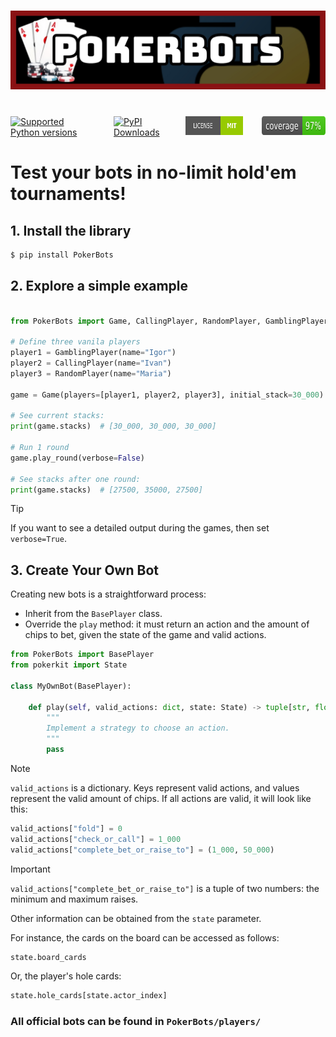 <h1 align="center">
<img src="https://github.com/Skripkon/PokerBots/blob/main/PokerBots/images/pokerbots_logo.jpg?raw=true">
</h1><br>

<div style="display: flex; align-items: center; gap: 30px;">
    <a href="https://pypi.org/project/PokerBots/" target="_blank">
        <img src="https://img.shields.io/pypi/pyversions/pokerkit" height="30" alt="Supported Python versions">
    </a>
    <a href="https://pepy.tech/projects/pokerbots" target="_blank">
        <img src="https://static.pepy.tech/badge/pokerbots" height="30" alt="PyPI Downloads">
    </a>
    <a href="https://github.com/Skripkon/PokerBots/blob/main/LICENSE" target="_blank">
        <img src="https://raw.githubusercontent.com/Skripkon/PokerBots/27bba4cc02db1a785a9c6623f807f7e138ebbbf7/PokerBots/images/MIT_license.svg" height="30" alt="MIT License">
    </a>
    <a href="https://pypi.org/project/PokerBots/" target="_blank">
        <img src="https://raw.githubusercontent.com/Skripkon/PokerBots/0cd3625896bcd55100b42af3df5d8288f9c446a4/PokerBots/images/coverage.svg" height="30" alt="MIT License">
    </a>
</div>

# Test your bots in no-limit hold'em tournaments!

## 1. Install the library
```bash
$ pip install PokerBots
```

## 2. Explore a simple example
```python

from PokerBots import Game, CallingPlayer, RandomPlayer, GamblingPlayer

# Define three vanila players
player1 = GamblingPlayer(name="Igor")
player2 = CallingPlayer(name="Ivan")
player3 = RandomPlayer(name="Maria")

game = Game(players=[player1, player2, player3], initial_stack=30_000)

# See current stacks:
print(game.stacks)  # [30_000, 30_000, 30_000]

# Run 1 round
game.play_round(verbose=False)

# See stacks after one round:
print(game.stacks)  # [27500, 35000, 27500]
```

> [!TIP]
> If you want to see a detailed output during the games, then set ```verbose=True```.

## 3. Create Your Own Bot

Creating new bots is a straightforward process:

- Inherit from the `BasePlayer` class.
- Override the `play` method: it must return an action and the amount of chips to bet, given the state of the game and valid actions.

```python
from PokerBots import BasePlayer
from pokerkit import State

class MyOwnBot(BasePlayer):

    def play(self, valid_actions: dict, state: State) -> tuple[str, float]:
        """
        Implement a strategy to choose an action.
        """
        pass
```

> [!NOTE]  
> ```valid_actions``` is a dictionary. Keys represent valid actions, and values represent the valid amount of chips. If all actions are valid, it will look like this:

```python
valid_actions["fold"] = 0
valid_actions["check_or_call"] = 1_000
valid_actions["complete_bet_or_raise_to"] = (1_000, 50_000)
```

> [!IMPORTANT]
> ```valid_actions["complete_bet_or_raise_to"]``` is a tuple of two numbers: the minimum and maximum raises.

Other information can be obtained from the ```state``` parameter.

For instance, the cards on the board can be accessed as follows:

```python
state.board_cards
```

Or, the player's hole cards:

```python
state.hole_cards[state.actor_index]
```

### All official bots can be found in ```PokerBots/players/```
